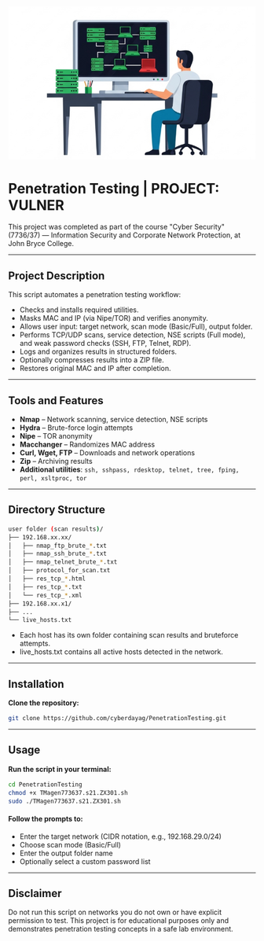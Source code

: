 ![Image](image/image.png)

# Penetration Testing | PROJECT: VULNER

This project was completed as part of the course "Cyber Security" (7736/37) — Information Security and Corporate Network Protection, at John Bryce College.

---

## Project Description

This script automates a penetration testing workflow:

- Checks and installs required utilities.
- Masks MAC and IP (via Nipe/TOR) and verifies anonymity.
- Allows user input: target network, scan mode (Basic/Full), output folder.
- Performs TCP/UDP scans, service detection, NSE scripts (Full mode), and weak password checks (SSH, FTP, Telnet, RDP).
- Logs and organizes results in structured folders.
- Optionally compresses results into a ZIP file.
- Restores original MAC and IP after completion.

---

## Tools and Features

- **Nmap** – Network scanning, service detection, NSE scripts
- **Hydra** – Brute-force login attempts
- **Nipe** – TOR anonymity
- **Macchanger** – Randomizes MAC address
- **Curl, Wget, FTP** – Downloads and network operations
- **Zip** – Archiving results
- **Additional utilities**: ```ssh, sshpass, rdesktop, telnet, tree, fping, perl, xsltproc, tor```

---

## Directory Structure

``` bash
user folder (scan results)/
├── 192.168.xx.xx/
│   ├── nmap_ftp_brute_*.txt
│   ├── nmap_ssh_brute_*.txt
│   ├── nmap_telnet_brute_*.txt
│   ├── protocol_for_scan.txt
│   ├── res_tcp_*.html
│   ├── res_tcp_*.txt
│   └── res_tcp_*.xml
├── 192.168.xx.x1/
├── ...
└── live_hosts.txt

```
- Each host has its own folder containing scan results and bruteforce attempts.
- live_hosts.txt contains all active hosts detected in the network.

---

## Installation

**Clone the repository:**
```bash
git clone https://github.com/cyberdayag/PenetrationTesting.git
```

---

## Usage

**Run the script in your terminal:**

```bash
cd PenetrationTesting
chmod +x TMagen773637.s21.ZX301.sh
sudo ./TMagen773637.s21.ZX301.sh
```

#### Follow the prompts to:
- Enter the target network (CIDR notation, e.g., 192.168.29.0/24)
- Choose scan mode (Basic/Full)
- Enter the output folder name
- Optionally select a custom password list

---

## Disclaimer

Do not run this script on networks you do not own or have explicit permission to test.
This project is for educational purposes only and demonstrates penetration testing concepts in a safe lab environment.

